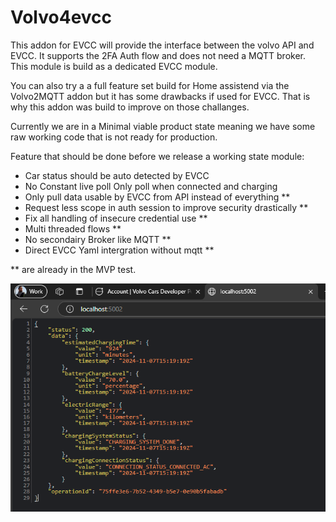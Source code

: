 # Volvo4evcc

This addon for EVCC will provide the interface between the volvo API and EVCC. It supports the 2FA Auth flow and does not need a MQTT broker. This module is build as a dedicated EVCC module. 

You can also try a a full feature set build for Home assistend via the Volvo2MQTT addon but it has some drawbacks if used for EVCC. That is why this addon was build to improve on those challanges.

Currently we are in a Minimal viable product state meaning we have some raw working code that is not ready for production. 


Feature that should be done before we release a working state module:

- Car status should be auto detected by EVCC
- No Constant live poll Only poll when connected and charging 
- Only pull data usable by EVCC from API instead of everything  **
- Request less scope in auth session to improve security drastically **
- Fix all handling of insecure credential use **
- Multi threaded flows **
- No secondairy Broker like MQTT **
- Direct EVCC Yaml intergration without mqtt  **


** are already in the MVP test.


![alt text](.\Images\image.png)